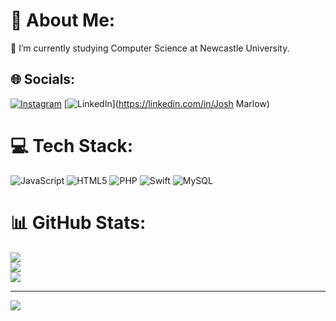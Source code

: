 # 💫 About Me:
🔭 I’m currently studying Computer Science at Newcastle University.


## 🌐 Socials:
[![Instagram](https://img.shields.io/badge/Instagram-%23E4405F.svg?logo=Instagram&logoColor=white)](https://instagram.com/_joshmarlow) [![LinkedIn](https://img.shields.io/badge/LinkedIn-%230077B5.svg?logo=linkedin&logoColor=white)](https://linkedin.com/in/Josh Marlow) 

# 💻 Tech Stack:
![JavaScript](https://img.shields.io/badge/javascript-%23323330.svg?style=for-the-badge&logo=javascript&logoColor=%23F7DF1E) ![HTML5](https://img.shields.io/badge/html5-%23E34F26.svg?style=for-the-badge&logo=html5&logoColor=white) ![PHP](https://img.shields.io/badge/php-%23777BB4.svg?style=for-the-badge&logo=php&logoColor=white) ![Swift](https://img.shields.io/badge/swift-F54A2A?style=for-the-badge&logo=swift&logoColor=white) ![MySQL](https://img.shields.io/badge/mysql-4479A1.svg?style=for-the-badge&logo=mysql&logoColor=white)
# 📊 GitHub Stats:
![](https://github-readme-stats.vercel.app/api?username=Josh-Marlow&theme=dracula&hide_border=false&include_all_commits=false&count_private=false)<br/>
![](https://github-readme-streak-stats.herokuapp.com/?user=Josh-Marlow&theme=dracula&hide_border=false)<br/>
![](https://github-readme-stats.vercel.app/api/top-langs/?username=Josh-Marlow&theme=dracula&hide_border=false&include_all_commits=false&count_private=false&layout=compact)

---
[![](https://visitcount.itsvg.in/api?id=Josh-Marlow&icon=3&color=9)](https://visitcount.itsvg.in)

<!-- Proudly created with GPRM ( https://gprm.itsvg.in ) -->
